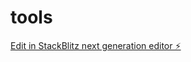 # tools

[Edit in StackBlitz next generation editor ⚡️](https://stackblitz.com/~/github.com/annamccolls/tools)
